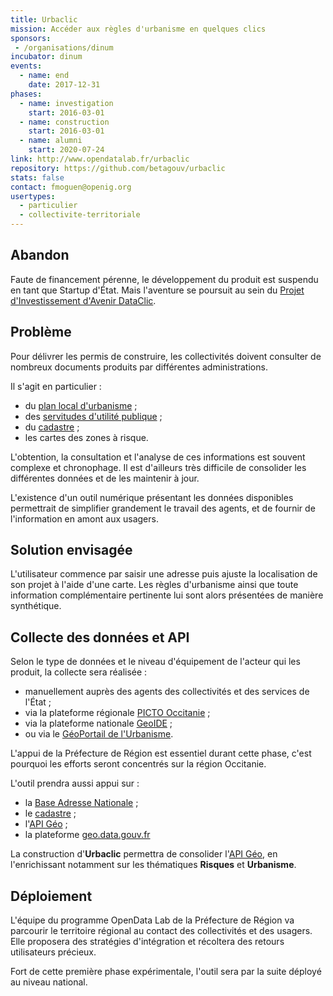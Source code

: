 ```yaml
---
title: Urbaclic
mission: Accéder aux règles d'urbanisme en quelques clics
sponsors:
 - /organisations/dinum
incubator: dinum
events:
  - name: end
    date: 2017-12-31
phases:
  - name: investigation
    start: 2016-03-01
  - name: construction
    start: 2016-03-01
  - name: alumni
    start: 2020-07-24
link: http://www.opendatalab.fr/urbaclic
repository: https://github.com/betagouv/urbaclic
stats: false
contact: fmoguen@openig.org
usertypes:
  - particulier
  - collectivite-territoriale
---
```


## Abandon

Faute de financement pérenne, le développement du produit est suspendu en tant que Startup d'État.
Mais l'aventure se poursuit au sein du [Projet d'Investissement d'Avenir DataClic](https://www.etalab.gouv.fr/un-second-appel-a-projets-pour-le-developpement-de-lopen-data-au-sein-des-territoires).

## Problème

Pour délivrer les permis de construire, les collectivités doivent consulter de nombreux documents produits par différentes administrations.

Il s'agit en particulier :

- du [plan local d'urbanisme](https://fr.wikipedia.org/wiki/Plan_local_d%27urbanisme) ;
- des [servitudes d'utilité publique](https://fr.wikipedia.org/wiki/Servitude_d%27utilit%C3%A9_publique) ;
- du [cadastre](https://fr.wikipedia.org/wiki/Cadastre) ;
- les cartes des zones à risque.

L'obtention, la consultation et l'analyse de ces informations est souvent complexe et chronophage. Il est d'ailleurs très difficile de consolider les différentes données et de les maintenir à jour.

L'existence d'un outil numérique présentant les données disponibles permettrait de simplifier grandement le travail des agents, et de fournir de l'information en amont aux usagers.

## Solution envisagée

L'utilisateur commence par saisir une adresse puis ajuste la localisation de son projet à l'aide d'une carte.
Les règles d'urbanisme ainsi que toute information complémentaire pertinente lui sont alors présentées de manière synthétique.

## Collecte des données et API

Selon le type de données et le niveau d'équipement de l'acteur qui les produit, la collecte sera réalisée :

- manuellement auprès des agents des collectivités et des services de l'État ;
- via la plateforme régionale [PICTO Occitanie](http://www.picto-occitanie.fr/) ;
- via la plateforme nationale [GeoIDE](http://catalogue.geo-ide.developpement-durable.gouv.fr/) ;
- ou via le [GéoPortail de l'Urbanisme](https://www.geoportail-urbanisme.gouv.fr/).

L'appui de la Préfecture de Région est essentiel durant cette phase, c'est pourquoi les efforts seront concentrés sur la région Occitanie.

L'outil prendra aussi appui sur :

- la [Base Adresse Nationale](https://beta.gouv.fr/startups/ban.html) ;
- le [cadastre](https://cadastre.data.gouv.fr) ;
- l'[API Géo](https://beta.gouv.fr/startups/api-geo.html) ;
- la plateforme [geo.data.gouv.fr](https://beta.gouv.fr/startups/geo.data.gouv.fr.html)

La construction d'__Urbaclic__ permettra de consolider l'[API Géo](https://beta.gouv.fr/startups/api-geo.html), en l'enrichissant notamment sur les thématiques __Risques__ et __Urbanisme__.

## Déploiement

L'équipe du programme OpenData Lab de la Préfecture de Région va parcourir le territoire régional au contact des collectivités et des usagers. Elle proposera des stratégies d'intégration et récoltera des retours utilisateurs précieux.

Fort de cette première phase expérimentale, l'outil sera par la suite déployé au niveau national.
